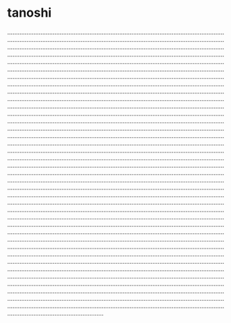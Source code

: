 # tanoshi
...............................................................................................................................................................................................................................................................................................................................................................................................................................................................................................................................................................................................................................................................................................................................................................................................................................................................................................................................................................................................................................................................................................................................................................................................................................................................................................................................................................................................................................................................................................................................................................................................................................................................................................................................................................................................................................................................................................................................................................................................................................................................................................................................................................................................................................................................................................................................................................................................................................................................................................................................................................................................................................................................................................................................................................................................................................................................................................................................................................................................................................................................................................................................................................................................................................................................................................................................................................................................................................................................................................................................................................................................................................................................................................................................................................................................................................................................................................................................................................................................................................................................................................................................................................................................................................................................................................................................................................................................................................................................................................................................................................................................................................................................................................................................................................................................................................................................................................................................................................